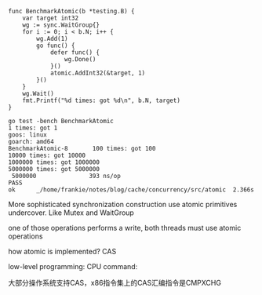 
```
func BenchmarkAtomic(b *testing.B) {
    var target int32
    wg := sync.WaitGroup{}
    for i := 0; i < b.N; i++ {
        wg.Add(1)
        go func() {
            defer func() {
                wg.Done()
            }()
            atomic.AddInt32(&target, 1)
        }()
    }
    wg.Wait()
    fmt.Printf("%d times: got %d\n", b.N, target)
}
```

```
go test -bench BenchmarkAtomic
1 times: got 1
goos: linux
goarch: amd64
BenchmarkAtomic-8       100 times: got 100
10000 times: got 10000
1000000 times: got 1000000
5000000 times: got 5000000
 5000000               393 ns/op
PASS
ok      _/home/frankie/notes/blog/cache/concurrency/src/atomic  2.366s
```

More sophisticated synchronization construction use atomic primitives undercover. Like Mutex and WaitGroup

one of those operations
performs a write, both threads must use atomic
operations

how atomic is implemented? CAS

low-level programming: CPU command: 

大部分操作系统支持CAS，x86指令集上的CAS汇编指令是CMPXCHG